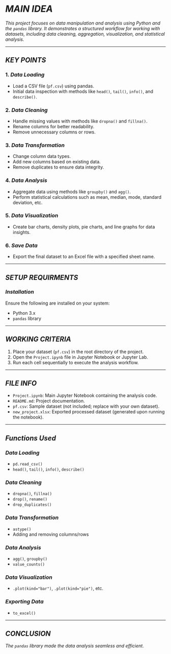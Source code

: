 # _**MAIN IDEA**_

_*This project focuses on data manipulation and analysis using Python and the `pandas` library. It demonstrates a structured workflow for working with datasets, including data cleaning, aggregation, visualization, and statistical analysis.*_

---

## **_KEY POINTS_**

### 1. _**Data Loading**_
- Load a CSV file (`pf.csv`) using pandas.
- Initial data inspection with methods like `head()`, `tail()`, `info()`, and `describe()`.

### 2. _**Data Cleaning**_
- Handle missing values with methods like `dropna()` and `fillna()`.
- Rename columns for better readability.
- Remove unnecessary columns or rows.

### 3. _**Data Transformation**_
- Change column data types.
- Add new columns based on existing data.
- Remove duplicates to ensure data integrity.

### 4. _**Data Analysis**_
- Aggregate data using methods like `groupby()` and `agg()`.
- Perform statistical calculations such as mean, median, mode, standard deviation, etc.

### 5. _**Data Visualization**_
- Create bar charts, density plots, pie charts, and line graphs for data insights.

### 6. _**Save Data**_
- Export the final dataset to an Excel file with a specified sheet name.

---

## _**SETUP REQUIRMENTS**_

### _**Installation**_
Ensure the following are installed on your system:
- Python 3.x
- `pandas` library


   

---

## _**WORKING CRITERIA**_

1. Place your dataset (`pf.csv`) in the root directory of the project.
2. Open the `Project.ipynb` file in Jupyter Notebook or Jupyter Lab.
3. Run each cell sequentially to execute the analysis workflow.

---

## _**FILE INFO**_

- `Project.ipynb`: Main Jupyter Notebook containing the analysis code.
- `README.md`: Project documentation.
- `pf.csv`: Sample dataset (not included; replace with your own dataset).
- `new_project.xlsx`: Exported processed dataset (generated upon running the notebook).

---

## _**Functions Used**_

### _**Data Loading**_
- `pd.read_csv()`
- `head()`, `tail()`, `info()`, `describe()`

### _**Data Cleaning**_
- `dropna()`, `fillna()`
- `drop()`, `rename()`
- `drop_duplicates()`

### **_Data Transformation_**
- `astype()`
- Adding and removing columns/rows

### _**Data Analysis**_
- `agg()`, `groupby()`
- `value_counts()`

### _**Data Visualization**_
- `.plot(kind="bar")`, `.plot(kind="pie")`, etc.

### _**Exporting Data**_
- `to_excel()`

---
## _**CONCLUSION**_
_The `pandas` library made the data analysis seamless and efficient._
